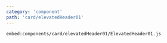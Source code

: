 ```yaml
---
category: 'component'
path: 'card/elevatedHeader01'
---
```


`embed:components/card/elevatedHeader01/ElevatedHeader01.js`

